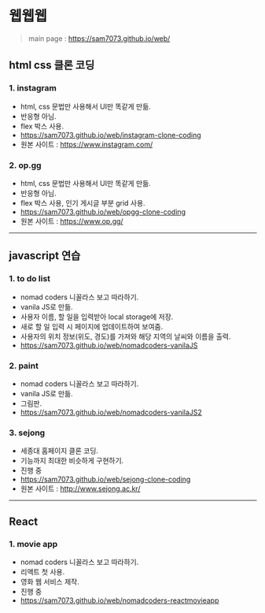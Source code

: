 # 웹웹웹

> main page : https://sam7073.github.io/web/

## html css 클론 코딩

### 1. instagram

- html, css 문법만 사용해서 UI만 똑같게 만듦.
- 반응형 아님.
- flex 박스 사용.
- https://sam7073.github.io/web/instagram-clone-coding
- 원본 사이트 : https://www.instagram.com/

### 2. op.gg

- html, css 문법만 사용해서 UI만 똑같게 만듦.
- 반응형 아님.
- flex 박스 사용, 인기 게시글 부분 grid 사용.
- https://sam7073.github.io/web/opgg-clone-coding
- 원본 사이트 : https://www.op.gg/

---

## javascript 연습

### 1. to do list

- nomad coders 니꼴라스 보고 따라하기.
- vanila JS로 만듦.
- 사용자 이름, 할 일을 입력받아 local storage에 저장.
- 새로 할 일 입력 시 페이지에 업데이트하여 보여줌.
- 사용자의 위치 정보(위도, 경도)를 가져와 해당 지역의 날씨와 이름을 출력.
- https://sam7073.github.io/web/nomadcoders-vanilaJS

### 2. paint

- nomad coders 니꼴라스 보고 따라하기.
- vanila JS로 만듦.
- 그림판.
- https://sam7073.github.io/web/nomadcoders-vanilaJS2

### 3. sejong
- 세종대 홈페이지 클론 코딩.
- 기능까지 최대한 비슷하게 구현하기.
- 진행 중
- https://sam7073.github.io/web/sejong-clone-coding
- 원본 사이트 : http://www.sejong.ac.kr/

---

## React

### 1. movie app

- nomad coders 니꼴라스 보고 따라하기.
- 리액트 첫 사용.
- 영화 웹 서비스 제작.
- 진행 중
- https://sam7073.github.io/web/nomadcoders-reactmovieapp
